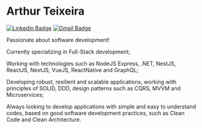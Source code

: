# Arthur Teixeira

[![Linkedin Badge](https://img.shields.io/badge/-LinkedIn-blue?style=flat-square&logo=Linkedin&logoColor=white&link=https://www.linkedin.com/in/arthur-teixeira-santos-silva-167189177/)](https://www.linkedin.com/in/arthur-teixeira-santos-silva-167189177/)
[![Gmail Badge](https://img.shields.io/badge/-arthurteixeira.guts@gmail.com-00875f?style=flat-square&logo=Gmail&logoColor=white&link=mailto:arthurteixeira.guts@gmail.com)](mailto:arthurteixeira.guts@gmail.com)

Passionate about software development!

Currently specializing in Full-Stack development;

Working with technologies such as NodeJS Express, .NET, NestJS, ReactJS, NextJS, VueJS, ReactNative and GraphQL;

Developing robust, resilient and scalable applications, working with principles of SOLID, DDD, design patterns such as CQRS, MVVM and Microservices;

Always looking to develop applications with simple and easy to understand codes, based on good software development practices, such as Clean Code and Clean Architecture.
